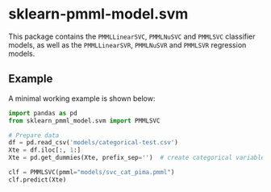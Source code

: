 # sklearn-pmml-model.svm

This package contains the `PMMLLinearSVC`, `PMMLNuSVC` and `PMMLSVC` classifier models, as well as the `PMMLLinearSVR`, `PMMLNuSVR` and `PMMLSVR` regression models. 

## Example
A minimal working example is shown below:

```python
import pandas as pd
from sklearn_pmml_model.svm import PMMLSVC

# Prepare data
df = pd.read_csv('models/categorical-test.csv')
Xte = df.iloc[:, 1:]
Xte = pd.get_dummies(Xte, prefix_sep='')  # create categorical variable

clf = PMMLSVC(pmml="models/svc_cat_pima.pmml")
clf.predict(Xte)
```